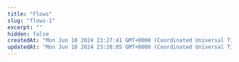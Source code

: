 ```yaml
---
title: "Flows"
slug: "flows-1"
excerpt: ""
hidden: false
createdAt: "Mon Jun 10 2024 23:27:41 GMT+0000 (Coordinated Universal Time)"
updatedAt: "Mon Jun 10 2024 23:28:05 GMT+0000 (Coordinated Universal Time)"
---
```

